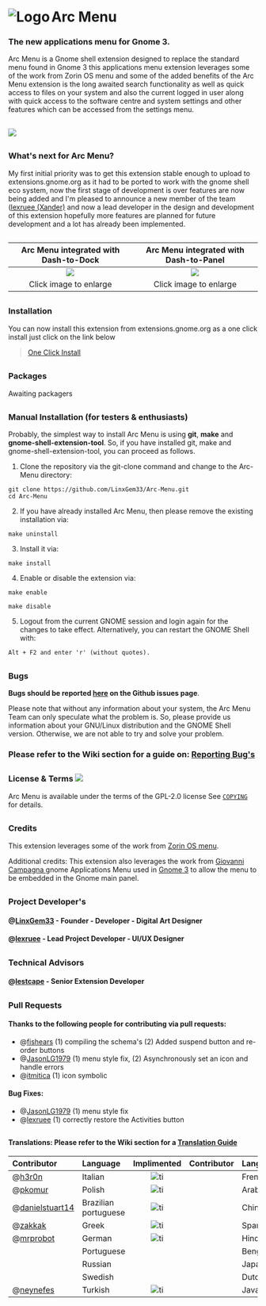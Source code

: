 <img src="https://github.com/LinxGem33/Arc-Menu/blob/master/screenshots/avatar.resized.png?raw=true" alt="Logo" align="left" /> Arc Menu
======

### The new applications menu for Gnome 3.

Arc Menu is a Gnome shell extension designed to replace the standard menu found in Gnome 3 this applications menu extension leverages some of the work from Zorin OS menu and some of the added benefits of the Arc Menu extension is the long awaited search functionality as well as quick access to files on your system and also the current logged in user along with quick access to the software centre and system settings and other features which can be accessed from the settings menu.
##
![](https://github.com/LinxGem33/Arc-Menu/blob/master/screenshots/browser.png?raw=true)
##

### What's next for Arc Menu?

My first initial priority was to get this extension stable enough to upload to extensions.gnome.org as it had to be ported to work with the gnome shell eco system, now the first stage of development is over features are now being added and I'm pleased to announce a new member of the team ([lexruee (Xander)](https://github.com/lexruee) and now a lead developer in the design and development of this extension hopefully more features are planned for future development and a lot has already been implemented.

##
|Arc Menu integrated with Dash-to-Dock|Arc Menu integrated with Dash-to-Panel|
|:-----:|:-----:|
|![](https://github.com/LinxGem33/Arc-Menu/blob/master/screenshots/apm3.png?raw=true)|![](https://github.com/LinxGem33/Arc-Menu/blob/master/screenshots/apm5.png?raw=true)|
|Click image to enlarge|Click image to enlarge|

##

### Installation

You can now install this extension from extensions.gnome.org as a one click install just click on the link below
> [One Click Install](https://extensions.gnome.org/extension/1228/arc-menu/)

##

### Packages
Awaiting packagers

##
### Manual Installation (for testers & enthusiasts)
Probably, the simplest way to install Arc Menu is using **git**, **make** and **gnome-shell-extension-tool**.
So, if you have installed git, make and gnome-shell-extension-tool, you can proceed as follows.

1) Clone the repository via the git-clone command and change to the Arc-Menu directory:
```
git clone https://github.com/LinxGem33/Arc-Menu.git
cd Arc-Menu
```

2) If you have already installed Arc Menu, then please remove the existing installation via:
```
make uninstall
```


3) Install it via:
```
make install
```

4) Enable or disable the extension via:
```
make enable
```

```
make disable
```

5) Logout from the current GNOME session and login again for the changes to take effect. Alternatively, you can restart the GNOME Shell with:
```
Alt + F2 and enter 'r' (without quotes).
```

##
### Bugs
**Bugs should be reported [here](https://github.com/LinxGem33/Arc-Menu/issues) on the Github issues page**.

Please note that without any information about your system, the Arc Menu Team can only speculate what the problem is.
So, please provide us information about your GNU/Linux distribution and the GNOME Shell version. Otherwise, we are not able to try and solve your problem.

### Please refer to the Wiki section for a guide on: [Reporting Bug's](https://github.com/LinxGem33/Arc-Menu/wiki/Reporting-Bug's)

##
### License & Terms ![](https://github.com/LinxGem33/IP-Finder/blob/master/screens/Copyleft-16.png?raw=true)

Arc Menu is available under the terms of the GPL-2.0 license See [`COPYING`](https://github.com/LinxGem33/Arc-Menu/blob/master/COPYING) for details.
##

### Credits

This extension leverages some of the work from [Zorin OS menu](https://zorinos.com/).

Additional credits: This extension also leverages the work from [Giovanni Campagna ](https://git.gnome.org//browse/gnome-shell-extensions) gnome Applications Menu used in [Gnome 3](https://www.gnome.org/) to allow the menu to be embedded in the Gnome main panel.
##

### Project Developer's

#### @[LinxGem33](https://github.com/LinxGem33) - **Founder** - **Developer** - Digital Art Designer

#### @[lexruee](https://github.com/lexruee) - **Lead Project Developer** - UI/UX Designer

##
### Technical Advisors

#### @[lestcape](https://github.com/lestcape) - **Senior Extension Developer**

##

### Pull Requests

#### Thanks to the following people for contributing via pull requests:

- @[fishears](https://github.com/fishears/Arc-Menu) (1) compiling the schema's (2) Added suspend button and re-order buttons
- @[JasonLG1979](https://github.com/JasonLG1979/Arc-Menu)  (1) menu style fix, (2) Asynchronously set an icon and handle errors
- @[itmitica](https://github.com/itmitica) (1) icon symbolic

#### Bug Fixes: 

- @[JasonLG1979](https://github.com/JasonLG1979/Arc-Menu) (1) menu style fix
- @[lexruee](https://github.com/lexruee/Arc-Menu) (1) correctly restore the Activities button
##
#### Translations: Please refer to the Wiki section for a [Translation Guide](https://github.com/LinxGem33/Arc-Menu/wiki/Translation-Guide)

|Contributor|Language|Implimented|Contributor|Language|Implimented|
|:-----|:-----|:-----:|:-----|:-----|:-----:|
|@[h3r0n](https://github.com/h3r0n)|Italian|![ti](https://user-images.githubusercontent.com/19158615/27998683-9dd48cd0-650a-11e7-87c3-0ac3256ae574.png)||French|
|@[pkomur](https://github.com/pkomur)|Polish|![ti](https://user-images.githubusercontent.com/19158615/27998683-9dd48cd0-650a-11e7-87c3-0ac3256ae574.png)||Arabic|
|@[danielstuart14](https://github.com/danielstuart14)|Brazilian portuguese|![ti](https://user-images.githubusercontent.com/19158615/27998683-9dd48cd0-650a-11e7-87c3-0ac3256ae574.png)||Chinese|
|@[zakkak](https://github.com/zakkak)|Greek|![ti](https://user-images.githubusercontent.com/19158615/27998683-9dd48cd0-650a-11e7-87c3-0ac3256ae574.png)||Spanish|
|@[mrprobot](https://github.com/mrprobot)|German|![ti](https://user-images.githubusercontent.com/19158615/27998683-9dd48cd0-650a-11e7-87c3-0ac3256ae574.png)||Hindi|
||Portuguese|||Bengali||
||Russian|||Japanese||
||Swedish|||Dutch||
|@[neynefes](https://github.com/neynefes)|Turkish|![ti](https://user-images.githubusercontent.com/19158615/27998683-9dd48cd0-650a-11e7-87c3-0ac3256ae574.png)||Javanese||
